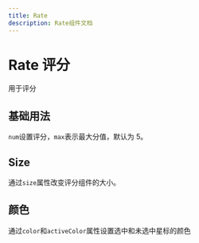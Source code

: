 ```yaml
---
title: Rate
description: Rate组件文档
---
```


# Rate 评分

用于评分

## 基础用法

`num`设置评分，`max`表示最大分值，默认为 5。

<preview path="../demo/Rate/Basic.vue"></preview>

## Size

通过`size`属性改变评分组件的大小。
<preview path="../demo/Rate/Size.vue" ></preview>

## 颜色

通过`color`和`activeColor`属性设置选中和未选中星标的颜色

<preview path="../demo/Rate/Color.vue" ></preview>
